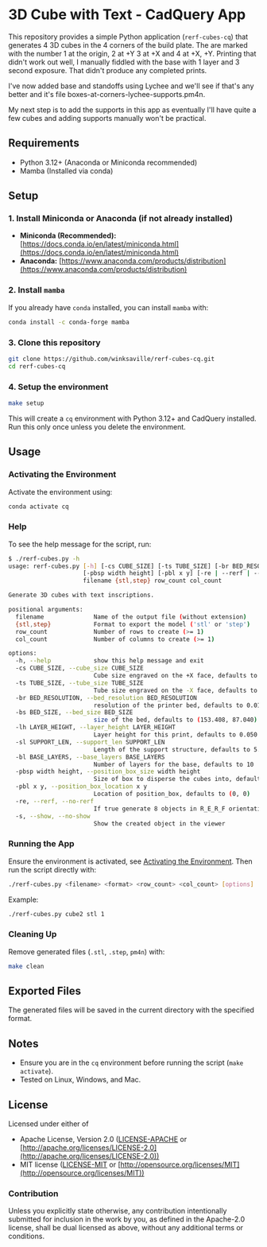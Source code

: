 # 3D Cube with Text - CadQuery App

This repository provides a simple Python application (`rerf-cubes-cq`) that generates 4 3D cubes in
the 4 corners of the build plate. The are marked with the number 1 at the origin, 2 at +Y
3 at +X and 4 at +X, +Y. Printing that didn't work out well, I manually fiddled with the
base with 1 layer and 3 second exposure. That didn't produce any completed prints.

I've now added base and standoffs using Lychee and we'll see if that's any better and it's file
boxes-at-corners-lychee-supports.pm4n.

My next step is to add the supports in this app as eventually I'll have quite a few cubes and
adding supports manually won't be practical.


## Requirements

- Python 3.12+ (Anaconda or Miniconda recommended)
- Mamba (Installed via conda)

## Setup

### 1. Install Miniconda or Anaconda (if not already installed)

- **Miniconda (Recommended):** [https://docs.conda.io/en/latest/miniconda.html](https://docs.conda.io/en/latest/miniconda.html)
- **Anaconda:** [https://www.anaconda.com/products/distribution](https://www.anaconda.com/products/distribution)

### 2. Install `mamba`

If you already have `conda` installed, you can install `mamba` with:

```sh
conda install -c conda-forge mamba
```

### 3. Clone this repository

```sh
git clone https://github.com/winksaville/rerf-cubes-cq.git
cd rerf-cubes-cq
```

### 4. Setup the environment

```sh
make setup
```

This will create a `cq` environment with Python 3.12+ and CadQuery installed. Run this only once unless you delete the environment.

## Usage

### Activating the Environment

Activate the environment using:

```sh
conda activate cq
```

### Help

To see the help message for the script, run:
```sh
$ ./rerf-cubes.py -h
usage: rerf-cubes.py [-h] [-cs CUBE_SIZE] [-ts TUBE_SIZE] [-br BED_RESOLUTION] [-bs BED_SIZE] [-lh LAYER_HEIGHT] [-sl SUPPORT_LEN] [-bl BASE_LAYERS]
                     [-pbsp width height] [-pbl x y] [-re | --rerf | --no-rerf] [-s | --show | --no-show]
                     filename {stl,step} row_count col_count

Generate 3D cubes with text inscriptions.

positional arguments:
  filename              Name of the output file (without extension)
  {stl,step}            Format to export the model ('stl' or 'step')
  row_count             Number of rows to create (>= 1)
  col_count             Number of columns to create (>= 1)

options:
  -h, --help            show this help message and exit
  -cs CUBE_SIZE, --cube_size CUBE_SIZE
                        Cube size engraved on the +X face, defaults to 2.414
  -ts TUBE_SIZE, --tube_size TUBE_SIZE
                        Tube size engraved on the -X face, defaults to 0.646
  -br BED_RESOLUTION, --bed_resolution BED_RESOLUTION
                        resolution of the printer bed, defaults to 0.017
  -bs BED_SIZE, --bed_size BED_SIZE
                        size of the bed, defaults to (153.408, 87.040)
  -lh LAYER_HEIGHT, --layer_height LAYER_HEIGHT
                        Layer height for this print, defaults to 0.050
  -sl SUPPORT_LEN, --support_len SUPPORT_LEN
                        Length of the support structure, defaults to 5.000
  -bl BASE_LAYERS, --base_layers BASE_LAYERS
                        Number of layers for the base, defaults to 10
  -pbsp width height, --position_box_size width height
                        Size of box to disperse the cubes into, defaults to (85.0, 42.5)
  -pbl x y, --position_box_location x y
                        Location of position_box, defaults to (0, 0)
  -re, --rerf, --no-rerf
                        If true generate 8 objects in R_E_R_F orientation, defaults to False
  -s, --show, --no-show
                        Show the created object in the viewer
```


### Running the App

Ensure the environment is activated, see [Activating the Environment](#activating-the-environment). Then run the script directly with:

```sh
./rerf-cubes.py <filename> <format> <row_count> <col_count> [options]
```

Example:

```sh
./rerf-cubes.py cube2 stl 1
```

### Cleaning Up

Remove generated files (`.stl`, `.step`, `pm4n`) with:

```sh
make clean
```

## Exported Files

The generated files will be saved in the current directory with the specified format.

## Notes

- Ensure you are in the `cq` environment before running the script (`make activate`).
- Tested on Linux, Windows, and Mac.

## License

Licensed under either of

- Apache License, Version 2.0 ([LICENSE-APACHE](LICENSE-APACHE) or [http://apache.org/licenses/LICENSE-2.0](http://apache.org/licenses/LICENSE-2.0))
- MIT license ([LICENSE-MIT](LICENSE-MIT) or [http://opensource.org/licenses/MIT](http://opensource.org/licenses/MIT))

### Contribution

Unless you explicitly state otherwise, any contribution intentionally submitted
for inclusion in the work by you, as defined in the Apache-2.0 license, shall
be dual licensed as above, without any additional terms or conditions.

